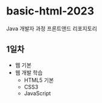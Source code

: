 # basic-html-2023 
Java 개발자 과정 프론트앤드 리포지토리

## 1일차 
- 웹 기본
- 웹 개발 학습
    - HTML5 기본 
    - CSS3
    - JavaScript


